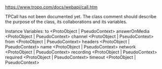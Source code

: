 https://www.tropo.com/docs/webapi/call.htm

TPCall has not been documented yet. The class comment should describe the purpose of the class, its collaborations and its variables.

Instance Variables:
	to	<ProtoObject | PseudoContext>
	answerOnMedia	<ProtoObject | PseudoContext>
	channel	<ProtoObject | PseudoContext>
	from	<ProtoObject | PseudoContext>
	headers	<ProtoObject | PseudoContext>
	name	<ProtoObject | PseudoContext>
	network	<ProtoObject | PseudoContext>
	recording	<ProtoObject | PseudoContext>
	required	<ProtoObject | PseudoContext>
	timeout	<ProtoObject | PseudoContext>